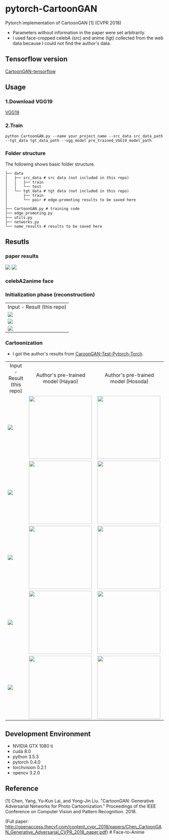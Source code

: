 # pytorch-CartoonGAN
Pytorch implementation of CartoonGAN [1] (CVPR 2018)
 * Parameters without information in the paper were set arbitrarily.
 * I used face-cropped celebA (src) and anime (tgt) collected from the web data because I could not find the author's data.
 
## Tensorflow version
[CartoonGAN-tensorflow](https://github.com/taki0112/CartoonGAN-Tensorflow)

## Usage
### 1.Download VGG19
[VGG19](https://download.pytorch.org/models/vgg19-dcbb9e9d.pth)
### 2.Train
```
python CartoonGAN.py --name your_project_name --src_data src_data_path --tgt_data tgt_data_path --vgg_model pre_trained_VGG19_model_path
```
### Folder structure
The following shows basic folder structure.
```
├── data
│   ├── src_data # src data (not included in this repo)
│   │   ├── train 
│   │   └── test
│   └── tgt_data # tgt data (not included in this repo)
│       ├── train 
│       └── pair # edge-promoting results to be saved here
│
├── CartoonGAN.py # training code
├── edge_promoting.py
├── utils.py
├── networks.py
└── name_results # results to be saved here
```

## Resutls
### paper results
<img src = 'assets/paper_results2.png'>
<img src = 'assets/paper_results.png'>

### celebA2anime face
### Initialization phase (reconstruction)
<table align='center'>
<tr align='center'>
<td> Input - Result (this repo) </td>
</tr>
<tr>
<td><img src = 'assets/Initialization_phase_result1.png'>
</tr>
<tr>
<td><img src = 'assets/Initialization_phase_result2.png'>
</tr>
<tr>
<td><img src = 'assets/Initialization_phase_result3.png'>
</tr>
</table>

### Cartoonization
* I got the author's results from [CaroonGAN-Test-Pytorch-Torch](https://github.com/Yijunmaverick/CartoonGAN-Test-Pytorch-Torch).
<table align='center'>
<tr align='center'>
<td> Input - Result (this repo) </td>
<td> Author's pre-trained model (Hayao) </td>
<td> Author's pre-trained model (Hosoda) </td>
</tr>
<tr>
<td><img src = 'assets/Cartoonization_result1.png'>
<td><img src = 'assets/00055_Hayao.jpg' height = '200px'>
<td><img src = 'assets/00055_Hosoda.jpg' height = '200px'>
</tr>
<tr>
<td><img src = 'assets/Cartoonization_result2.png'>
<td><img src = 'assets/00009_Hayao.jpg' height = '200px'>
<td><img src = 'assets/00009_Hosoda.jpg' height = '200px'>
</tr>
<tr>
<td><img src = 'assets/Cartoonization_result3.png'>
<td><img src = 'assets/00010_Hayao.jpg' height = '200px'>
<td><img src = 'assets/00010_Hosoda.jpg' height = '200px'>
</tr>
<tr>
<td><img src = 'assets/Cartoonization_result4.png'>
<td><img src = 'assets/00155_Hayao.jpg' height = '200px'>
<td><img src = 'assets/00155_Hosoda.jpg' height = '200px'>
</tr>
<tr>
<td><img src = 'assets/Cartoonization_result5.png'>
<td><img src = 'assets/00014_Hayao.jpg' height = '200px'>
<td><img src = 'assets/00014_Hosoda.jpg' height = '200px'>
</tr>
</table>

## Development Environment

* NVIDIA GTX 1080 ti
* cuda 8.0
* python 3.5.3
* pytorch 0.4.0
* torchvision 0.2.1
* opencv 3.2.0

## Reference
[1] Chen, Yang, Yu-Kun Lai, and Yong-Jin Liu. "CartoonGAN: Generative Adversarial Networks for Photo Cartoonization." Proceedings of the IEEE Conference on Computer Vision and Pattern Recognition. 2018.

(Full paper: http://openaccess.thecvf.com/content_cvpr_2018/papers/Chen_CartoonGAN_Generative_Adversarial_CVPR_2018_paper.pdf)
#   F a c e - t o - A n i m e  
 